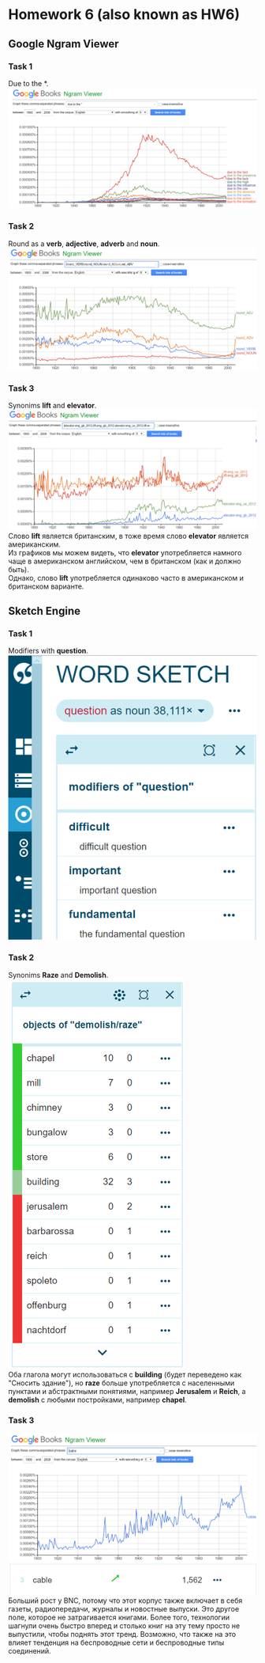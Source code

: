 # Homework 6 (also known as HW6)
## Google Ngram Viewer
### Task 1
Due to the *.  
![alt text](https://github.com/Tuskwyn/hw6/blob/master/task1-dueto.png "Task 1")
### Task 2
Round as a **verb**, **adjective**, **adverb** and **noun**.
![alt text](https://github.com/Tuskwyn/hw6/blob/master/task2-partofspeech.png "Task 2")  
### Task 3
Synonims **lift** and **elevator**.
![alt text](https://github.com/Tuskwyn/hw6/blob/master/task3-synonims.png "Task 3") 
Слово **lift** является британским, в тоже время слово **elevator** является американским.  
Из графиков мы можем видеть, что **elevator** употребляется намного чаще в американском английском, чем в британском (как и должно быть).  
Однако, слово **lift** употребляется одинаково часто в американском и британском варианте.
## Sketch Engine
### Task 1
Modifiers with **question**.
![alt text](https://github.com/Tuskwyn/hw6/blob/master/task1sketch-question.png "Task 1")
### Task 2
Synonims **Raze** and **Demolish**.
![alt text](https://github.com/Tuskwyn/hw6/blob/master/task2sketch-diff.png "Task 2")  
Оба глагола могут использоваться с **building** (будет переведено как "Сносить здание"), но **raze** больше употребляется с населенными пунктами и абстрактными понятиями, например **Jerusalem** и **Reich**, а **demolish** с любыми постройками, например **chapel**.
### Task 3
![alt text](https://github.com/Tuskwyn/hw6/blob/master/task3sketch-trends.png "Task 3, cable NGram")
![alt text](https://github.com/Tuskwyn/hw6/blob/master/task3sketch-trends2.png "Task 3, cable BNC")  
Больший рост у BNC, потому что этот корпус также включает в себя газеты, радиопередачи, журналы и новостные выпуски. Это другое поле,   которое не затрагивается книгами. Более того, технологии шагнули очень быстро вперед и столько книг на эту тему просто не выпустили, чтобы поднять этот тренд. Возможно, что также на это влияет тенденция на беспроводные сети и беспроводные типы соединений.
